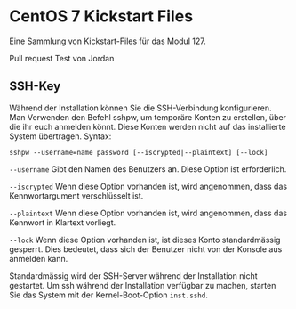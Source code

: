 # CentOS 7 Kickstart Files

Eine Sammlung von Kickstart-Files für das Modul 127.

Pull request Test von Jordan

## SSH-Key
Während der Installation können Sie die SSH-Verbindung konfigurieren. Man Verwenden den Befehl sshpw, um temporäre Konten zu erstellen, über die ihr euch anmelden könnt. Diese Konten werden nicht auf das installierte System übertragen.
Syntax: 

```sshpw --username=name password [--iscrypted|--plaintext] [--lock]```


`--username` 		Gibt den Namen des Benutzers an. Diese Option ist erforderlich.

`--iscrypted` 	Wenn diese Option vorhanden ist, wird angenommen, dass das Kennwortargument verschlüsselt ist.

`--plaintext`	  Wenn diese Option vorhanden ist, wird angenommen, dass das Kennwort in Klartext vorliegt.

`--lock`    	  Wenn diese Option vorhanden ist, ist dieses Konto standardmässig gesperrt. Dies bedeutet, dass sich der Benutzer                    								nicht von der Konsole aus anmelden kann.

Standardmässig wird der SSH-Server während der Installation nicht gestartet. Um ssh während der Installation verfügbar zu machen, starten Sie das System mit der Kernel-Boot-Option `inst.sshd`.